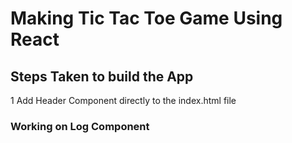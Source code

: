# Making Tic Tac Toe Game Using React

## Steps Taken to build the App

1 Add Header Component directly to the index.html file

### Working on Log Component

